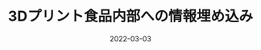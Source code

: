 ---
title: "3Dプリント食品内部への情報埋め込み"
authors:
- 宮武大和
- プンポンサノン・パリンヤ
- 岩井大輔
- 佐藤宏介

date: "2022-03-03"
doi: ""

# Schedule page publish date (NOT publication's date).
publishDate: "2022-03-03"

# Publication type.
# Legend: 
# 0 = Uncategorized
# 1 = Journal paper 
# 2 = Journal JP
# 3 = Conference Oral
# 4 = Conference demo
# 5 = Conference jp
# 6 = Book
# 7 = Book section
# 8 = Patent
publication_types: ["5"]

# Publication name and optional abbreviated publication name.
publication: "情報処理学会 第84回全国大会講演論文集"
# publication_short: EuroHaptics 2020

# Summary. An optional shortened abstract.
summary: 
tags:
featured: true
url_pdf: "/files/IPSJT_2022_miyatake.pdf"

# Featured image
# To use, add an image named `featured.jpg/png` to your page's folder. 


# Associated Projects (optional).
#   Associate this publication with one or more of your projects.
#   Simply enter your project's folder or file name without extension.
#   E.g. `internal-project` references `content/project/internal-project/index.md`.
#   Otherwise, set `projects: []`.
projects:
- interiqr

# Slides (optional).
#   Associate this publication with Markdown slides.
#   Simply enter your slide deck's filename without extension.
#   E.g. `slides: "example"` references `content/slides/example/index.md`.
#   Otherwise, set `slides: ""`.
# slides: example
---